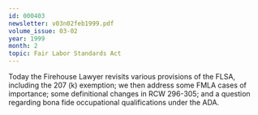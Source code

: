```yaml
---
id: 000403
newsletter: v03n02feb1999.pdf
volume_issue: 03-02
year: 1999
month: 2
topic: Fair Labor Standards Act
---
```


Today the Firehouse Lawyer revisits various provisions of the FLSA, including the 207 (k) exemption; we then address some FMLA cases of importance; some definitional changes in RCW 296-305; and a question regarding bona fide occupational qualifications under the ADA.